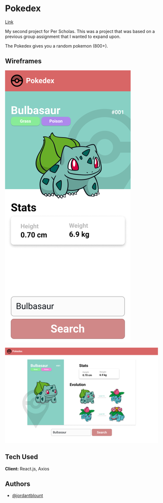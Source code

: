 
# Pokedex 

[Link](https://react-pokedex-blt.herokuapp.com/)

My second project for Per Scholas. This was a project that was based on a previous group assignment that I wanted to expand upon. 

The Pokedex gives you a random pokemon (800+). 



## Wireframes

![Mobile](https://raw.githubusercontent.com/JordanBlount/pokedex/main/wireframes/mobile.png)

![Desktop](https://raw.githubusercontent.com/JordanBlount/pokedex/main/wireframes/desktop.png)

## Tech Used

**Client:** React.js, Axios
  
## Authors

- [@jordantblount](https://jordanblount.com)

  